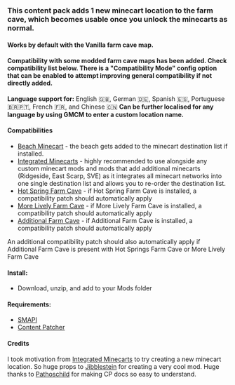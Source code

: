 ### This content pack adds 1 new minecart location to the farm cave, which becomes usable once you unlock the minecarts as normal.

#### Works by default with the Vanilla farm cave map.

#### Compatibility with some modded farm cave maps has been added. Check compatibility list below. There is a "Compatibility Mode" config option that can be enabled to attempt improving general compatibility if not directly added.

**Language support for:** English 🇬🇧, German 🇩🇪, Spanish 🇪🇸, Portuguese 🇧🇷🇵🇹, French 🇫🇷, and Chinese 🇨🇳
**Can be further localised for any language by using GMCM to enter a custom location name.**

#### Compatibilities

-   [Beach Minecart](https://www.nexusmods.com/stardewvalley/mods/13650) - the beach gets added to the minecart destination list if installed.
-   [Integrated Minecarts](https://www.nexusmods.com/stardewvalley/mods/11881) - highly recommended to use alongside any custom minecart mods and mods that add additional minecarts (Ridgeside, East Scarp, SVE) as it integrates all minecart networks into one single destination list and allows you to re-order the destination list.
-	[Hot Spring Farm Cave](https://www.nexusmods.com/stardewvalley/mods/5849) - if Hot Spring Farm Cave is installed, a compatibility patch should automatically apply
-	[More Lively Farm Cave](https://www.nexusmods.com/stardewvalley/mods/23190) - if More Lively Farm Cave is installed, a compatibility patch should automatically apply
-	[Additional Farm Cave](https://www.nexusmods.com/stardewvalley/mods/14109) - if Additional Farm Cave is installed, a compatibility patch should automatically apply

An additional compatibility patch should also automatically apply if Additional Farm Cave is present with Hot Springs Farm Cave or More Lively Farm Cave

#### Install:

-   Download, unzip, and add to your Mods folder

#### Requirements:

-   [SMAPI](https://www.nexusmods.com/stardewvalley/mods/2400)
-   [Content Patcher](https://www.nexusmods.com/stardewvalley/mods/1915)

#### Credits

I took motivation from [Integrated Minecarts](https://www.nexusmods.com/stardewvalley/mods/11881) to try creating a new minecart location. So huge props to [Jibblestein](https://www.nexusmods.com/stardewvalley/users/5639823) for creating a very cool mod. Huge thanks to [Pathoschild](https://www.nexusmods.com/stardewvalley/users/1552317) for making CP docs so easy to understand.
